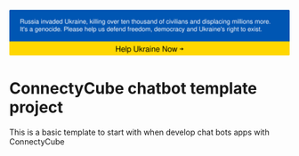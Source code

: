[![Stand With Ukraine](https://raw.githubusercontent.com/vshymanskyy/StandWithUkraine/main/banner2-direct.svg)](https://stand-with-ukraine.pp.ua)

# ConnectyCube chatbot template project

This is a basic template to start with when develop chat bots apps with ConnectyCube
